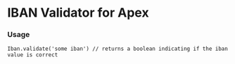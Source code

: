 # IBAN Validator for Apex

### Usage

    Iban.validate('some iban') // returns a boolean indicating if the iban value is correct